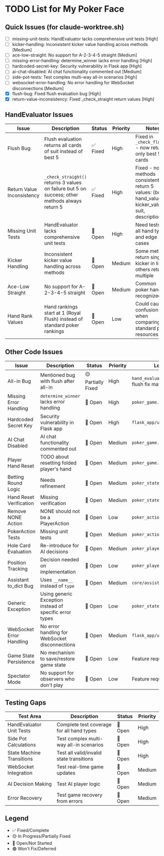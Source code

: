 # TODO List for My Poker Face

## Quick Issues (for claude-worktree.sh)
- [ ] missing-unit-tests: HandEvaluator lacks comprehensive unit tests [High]
- [ ] kicker-handling: Inconsistent kicker value handling across methods [Medium]
- [ ] ace-low-straight: No support for A-2-3-4-5 straight [Medium]
- [ ] missing-error-handling: determine_winner lacks error handling [High]
- [ ] hardcoded-secret-key: Security vulnerability in Flask app [High]
- [ ] ai-chat-disabled: AI chat functionality commented out [Medium]
- [ ] side-pot-tests: Test complex multi-way all-in scenarios [High]
- [ ] websocket-error-handling: No error handling for WebSocket disconnections [Medium]
- [x] flush-bug: Fixed flush evaluation bug [High]
- [x] return-value-inconsistency: Fixed _check_straight return values [High]

## HandEvaluator Issues

| Issue | Description | Status | Priority | Notes |
|-------|-------------|--------|----------|-------|
| Flush Bug | Flush evaluation returns all cards of suit instead of best 5 | ✅ Fixed | High | Fixed in `_check_flush()` - now returns only best 5 cards |
| Return Value Inconsistency | `_check_straight()` returns 3 values on failure but 5 on success; other methods always return 5 | ✅ Fixed | High | Fixed - now all methods consistently return 5 values: (bool, hand_values, kicker_values, suit, description) |
| Missing Unit Tests | HandEvaluator lacks comprehensive unit tests | 🔴 Open | High | Need tests for all hand types and edge cases |
| Kicker Handling | Inconsistent kicker value handling across methods | 🔴 Open | Medium | Some methods return single kicker in list, others return multiple |
| Ace-Low Straight | No support for A-2-3-4-5 straight | 🔴 Open | Medium | Common poker hand not recognized |
| Hand Rank Values | Hand rankings start at 1 (Royal Flush) instead of standard poker rankings | 🔴 Open | Low | Could cause confusion when comparing to standard poker resources |

## Other Code Issues

| Issue | Description | Status | Priority | Location |
|-------|-------------|--------|----------|----------|
| All-in Bug | Mentioned bug with flush after all-in | 🟡 Partially Fixed | High | `hand_evaluator.py:47-52` - flush fix may resolve this |
| Missing Error Handling | `determine_winner` lacks error handling | 🔴 Open | High | `poker_game.py:610` |
| Hardcoded Secret Key | Security vulnerability in Flask app | 🔴 Open | High | `flask_app/ui_web.py` |
| AI Chat Disabled | AI chat functionality commented out | 🔴 Open | Medium | `poker_game.py:190` |
| Player Hand Reset | TODO about resetting folded player's hand | 🔴 Open | Medium | `poker_game.py:416` |
| Betting Round Logic | Needs refinement | 🔴 Open | Medium | `poker_state_machine.py:163` |
| Hand Reset Verification | Missing verification | 🔴 Open | Medium | `poker_state_machine.py:204` |
| Remove NONE Action | NONE should not be a PlayerAction | 🔴 Open | Low | `poker_action.py:13` |
| PokerAction Tests | Missing unit tests | 🔴 Open | Medium | `poker_action.py:16` |
| Hole Card Evaluation | Re-introduce for AI decisions | 🔴 Open | Medium | `poker_player.py:318` |
| Position Tracking | Decision needed on implementation | 🔴 Open | Low | `poker_player.py:379` |
| Assistant to_dict Bug | Uses `__name__` instead of `type` | 🔴 Open | Medium | `core/assistants.py:211` |
| Generic Exception | Using generic Exception instead of specific error types | 🔴 Open | Low | `poker_state_machine.py:123` |
| WebSocket Error Handling | No error handling for WebSocket disconnections | 🔴 Open | Medium | `flask_app/ui_web.py` |
| Game State Persistence | No mechanism to save/restore game state | 🔴 Open | Low | Feature request |
| Spectator Mode | No support for observers who don't play | 🔴 Open | Low | Feature request |

## Testing Gaps

| Test Area | Description | Status | Priority |
|-----------|-------------|--------|----------|
| HandEvaluator Unit Tests | Complete test coverage for all hand types | 🔴 Open | High |
| Side Pot Calculations | Test complex multi-way all-in scenarios | 🔴 Open | High |
| State Machine Transitions | Test all valid/invalid state transitions | 🔴 Open | High |
| WebSocket Integration | Test real-time game updates | 🔴 Open | Medium |
| AI Decision Making | Test AI player logic | 🔴 Open | Medium |
| Error Recovery | Test game recovery from errors | 🔴 Open | Medium |

## Legend
- ✅ Fixed/Complete
- 🟡 In Progress/Partially Fixed
- 🔴 Open/Not Started
- 🟢 Won't Fix/Deferred